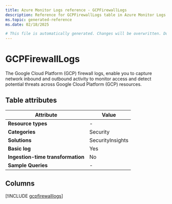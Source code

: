 ```yaml
---
title: Azure Monitor Logs reference - GCPFirewallLogs
description: Reference for GCPFirewallLogs table in Azure Monitor Logs.
ms.topic: generated-reference
ms.date: 02/18/2025

# This file is automatically generated. Changes will be overwritten. Do not change this file directly.
---
```


# GCPFirewallLogs

The Google Cloud Platform (GCP) firewall logs, enable you to capture network inbound and outbound activity to monitor access and detect potential threats across Google Cloud Platform (GCP) resources.


## Table attributes

|Attribute|Value|
|---|---|
|**Resource types**|-|
|**Categories**|Security|
|**Solutions**| SecurityInsights|
|**Basic log**|Yes|
|**Ingestion-time transformation**|No|
|**Sample Queries**|-|



## Columns
  
[!INCLUDE [gcpfirewalllogs](~/reusable-content/ce-skilling/azure/includes/azure-monitor/reference/tables/gcpfirewalllogs-include.md)]
